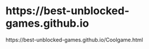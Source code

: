 <h1>https://best-unblocked-games.github.io</h1>
<p>https://best-unblocked-games.github.io/Coolgame.html</p>
